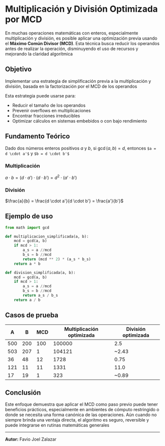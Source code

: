 # Multiplicación y División Optimizada por MCD

En muchas operaciones matemáticas con enteros, especialmente multiplicación y división, es posible aplicar una optimización previa usando el **Máximo Común Divisor (MCD)**. Esta técnica busca reducir los operandos antes de realizar la operación, disminuyendo el uso de recursos y mejorando la claridad algorítmica

## Objetivo

Implementar una estrategia de simplificación previa a la multiplicación y división, basada en la factorización por el MCD de los operandos

Esta estrategia puede usarse para:

* Reducir el tamaño de los operandos
* Prevenir overflows en multiplicaciones
* Encontrar fracciones irreducibles
* Optimizar cálculos en sistemas embebidos o con bajo rendimiento

## Fundamento Teórico

Dado dos números enteros positivos $a$ y $b$, si $\gcd(a, b) = d$, entonces `$a = d \cdot a'$` y `$b = d \cdot b'$`

### Multiplicación

$a \cdot b = (d \cdot a') \cdot (d \cdot b') = d^2 \cdot (a' \cdot b')$

### División

$\frac{a}{b} = \frac{d \cdot a'}{d \cdot b'} = \frac{a'}{b'}$

## Ejemplo de uso

```python
from math import gcd

def multiplicacion_simplificada(a, b):
    mcd = gcd(a, b)
    if mcd > 1:
        a_s = a //mcd
        b_s = b //mcd
        return (mcd ** 2) * (a_s * b_s)
    return a * b

def division_simplificada(a, b):
    mcd = gcd(a, b)
    if mcd > 1:
        a_s = a //mcd
        b_s = b //mcd
        return a_s / b_s
    return a / b
```

## Casos de prueba

| A   | B   | MCD | Multiplicación optimizada | División optimizada |
| --- | --- | --- | ------------------------- | ------------------- |
| 500 | 200 | 100 | 100000                    | 2.5                 |
| 503 | 207 | 1   | 104121                    | \~2.43              |
| 36  | 48  | 12  | 1728                      | 0.75                |
| 121 | 11  | 11  | 1331                      | 11.0                |
| 17  | 19  | 1   | 323                       | \~0.89              |

## Conclusión

Este enfoque demuestra que aplicar el MCD como paso previo puede tener beneficios prácticos, especialmente en ambientes de cómputo restringido o donde se necesita una forma canónica de las operaciones. Aún cuando no siempre brinda una ventaja directa, el algoritmo es seguro, reversible y puede integrarse en rutinas matemáticas generales

---

**Autor:** Favio Joel Zalazar
